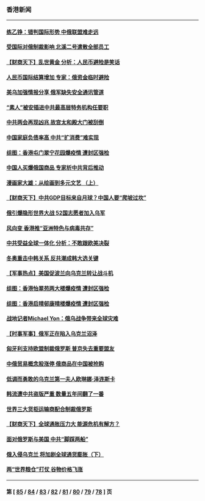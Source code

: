 ### 香港新闻
---
#### [练乙铮：错判国际形势 中俄联盟难走远](../../pages/ncid1349362/n13635041.md) 
#### [受国际对俄制裁影响 北溪二号遣散全部员工](../../pages/ncid1349362/n13634956.md) 
#### [【财商天下】乱世黄金 分析：人民币避险是笑话](../../pages/ncid1349362/n13634317.md) 
#### [人民币国际结算增加 专家：俄资金临时避险](../../pages/ncid1349362/n13634676.md) 
#### [美乌加强情报分享 俄军缺失安全通讯管道](../../pages/ncid1349362/n13634623.md) 
#### [“素人”被安插进中共最高层特务机构任要职](../../pages/ncid1349362/n13634243.md) 
#### [中共两会再现凶兆 故宫太和殿大门被刮倒](../../pages/ncid1349362/n13634177.md) 
#### [中国家庭负债率高 中共“扩消费”难实现](../../pages/ncid1349362/n13634124.md) 
#### [组图：香港屯门翠宁花园爆疫情 遭封区强检](../../pages/ncid1349362/n13632992.md) 
#### [中国人买爆俄国商品 专家析中共背后推动](../../pages/ncid1349362/n13634066.md) 
#### [漫画家大雄：从绘画到多元文艺 （上）](../../pages/ncid1349362/n13632408.md) 
#### [【财商天下】中共GDP目标来自月球？中国人要“爬坡过坎”](../../pages/ncid1349362/n13631356.md) 
#### [俄引爆隐形世界大战 52国志愿者加入乌军](../../pages/ncid1349362/n13628893.md) 
#### [风向变 香港推“亚洲特色与病毒共存”](../../pages/ncid1349362/n13628817.md) 
#### [中共受益全球一体化 分析：不敢跟欧美决裂](../../pages/ncid1349362/n13631006.md) 
#### [冬奥重击中韩关系 反共潮成韩大选关键](../../pages/ncid1349362/n13630921.md) 
#### [【军事热点】美国促波兰向乌克兰转让战斗机](../../pages/ncid1349362/n13629157.md) 
#### [组图：香港怡翠苑两大楼爆疫情 遭封区强检](../../pages/ncid1349362/n13630218.md) 
#### [组图：香港启晴邨康晴楼爆疫情 遭封区强检](../../pages/ncid1349362/n13627946.md) 
#### [战地记者Michael Yon：俄乌战争带来全球灾难](../../pages/ncid1349362/n13629649.md) 
#### [【时事军事】俄军正在陷入乌克兰沼泽](../../pages/ncid1349362/n13624630.md) 
#### [匈牙利支持欧盟制裁俄罗斯 普京失去重要盟友](../../pages/ncid1349362/n13625393.md) 
#### [中俄贸易概念股涨停 俄商品在中国被抢购](../../pages/ncid1349362/n13625369.md) 
#### [低调而勇敢的乌克兰第一夫人欧琳娜·泽连斯卡](../../pages/ncid1349362/n13625332.md) 
#### [韩流遭中共盗版严重 数量五年间翻了一番](../../pages/ncid1349362/n13625310.md) 
#### [世界三大货柜运输商配合制裁俄罗斯](../../pages/ncid1349362/n13625250.md) 
#### [【财商天下】全球通胀压力大 能源危机有解方？](../../pages/ncid1349362/n13624600.md) 
#### [面对俄罗斯与美国 中共“脚踩两船”](../../pages/ncid1349362/n13624563.md) 
#### [俄入侵乌克兰 将加剧全球通货膨胀（下）](../../pages/ncid1349362/n13624496.md) 
#### [两“世界粮仓”打仗 谷物价格飞涨](../../pages/ncid1349362/n13624467.md) 

---
#### 第 [ [85](./85.md) / [84](./84.md) / [83](./83.md) / [82](./82.md) / [81](./81.md) / [80](./80.md) / [79](./79.md) / [78](./78.md) ] 页
